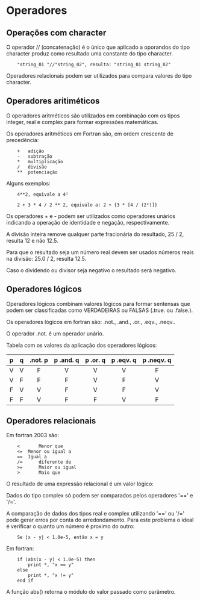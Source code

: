 # Operadores

## Operações com character
O operador // (concatenação) é o único que aplicado a oporandos do 
tipo character produz como resultado uma constante do tipo character.
```
	"string_01 "//"string_02", resulta: "string_01 string_02"
```

Operadores relacionais podem ser utilizados para compara valores 
do tipo character.

## Operadores aritiméticos 
O operadores aritméticos são utilizados em combinação com os tipos 
integer, real e complex para formar expressões matemáticas.

Os operadores aritméticos em Fortran são, 
em ordem crescente de precedência:
```
	+	adição	 
	- 	subtração
	* 	multiplicação
	/ 	divisão
	**	potenciação
```

Alguns exemplos:
```
	4**2, equivale a 4²
	
	2 + 3 * 4 / 2 ** 2, equivale a: 2 + {3 * [4 / (2²)]}
```

Os operadores + e - podem ser utilizados como operadores unários
indicando a operação de identidade e negação, respectivamente.

A divisão inteira remove qualquer parte fracionária do resultado,
25 / 2, resulta 12 e não 12.5.

Para que o resultado seja um número real devem ser usados números reais
na divisão: 25.0 / 2, resulta 12.5.

Caso o dividendo ou divisor seja negativo o resultado será negativo.

## Operadores lógicos

Operadores lógicos combinam valores lógicos para formar sentensas 
que podem ser classificadas como VERDADEIRAS ou FALSAS (.true. ou .false.).

Os operadores lógicos em fortran são: .not., .and., .or., .eqv., .neqv..

O operador .not. é um operador unário.

Tabela com os valores da aplicação dos operadores lógicos:

| p | q | .not. p | p .and. q | p .or. q | p .eqv. q | p .neqv. q |
|:---:|:---:|  :---:  |   :---:   |   :---:  |   :---:   |    :---:   |
| V | V |    F    |     V     |     V    |     V     |      F     |
| V | F |    F    |     F     |     V    |     F     |      V     |
| F | V |    V    |     F     |     V    |     F     |      V     |
| F | F |    V    |     F     |     F    |     V     |      F     |


## Operadores relacionais
Em fortran 2003 são:
```
	<		Menor que
	<= 	Menor ou igual a
	== 	Igual a
	/=		diferente de
	>=		Maior ou igual
	>		Maio que
```

O resultado de uma expressão relacional é um valor lógico:

Dados do tipo complex só podem ser comparados pelos operadores '==' e '/='.

A comparação de dados dos tipos real e complex utilizando '==' ou '/=' 
pode gerar erros por conta do arredondamento. Para este problema o ideal
é verificar o quanto um número é proximo do outro:
```
	Se |x - y| < 1.0e-5, então x = y
```

Em fortran:
```
	if (abs(x - y) < 1.0e-5) then
		print *, "x == y"
	else 
		print *, "x != y"
	end if
```

A função abs() retorna o módulo do valor passado como parâmetro.
